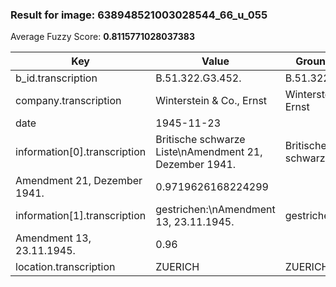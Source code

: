 ### Result for image: 638948521003028544_66_u_055
Average Fuzzy Score: **0.8115771028037383**
<small>

| Key | Value | Ground Truth | Score |
| --- | --- | --- | --- |
| b_id.transcription | B.51.322.G3.452. | B.51.322.GB.452. | 0.9375 |
| company.transcription | Winterstein & Co., Ernst | Winterstein & Co., Ernst | 1.0 |
| date | 1945-11-23 |  | 0.0 |
| information[0].transcription | Britische schwarze Liste\nAmendment 21, Dezember 1941. | Britische schwarze Liste
Amendment 21, Dezember 1941. | 0.9719626168224299 |
| information[1].transcription | gestrichen:\nAmendment 13, 23.11.1945. | gestrichen:
Amendment 13, 23.11.1945. | 0.96 |
| location.transcription | ZUERICH | ZUERICH | 1.0 |

</small>
